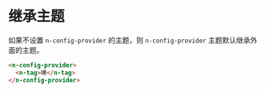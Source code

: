 # 继承主题
如果不设置 `n-config-provider` 的主题，则 `n-config-provider` 主题默认继承外面的主题。
```html
<n-config-provider>
  <n-tag>噢</n-tag>
</n-config-provider>
```
